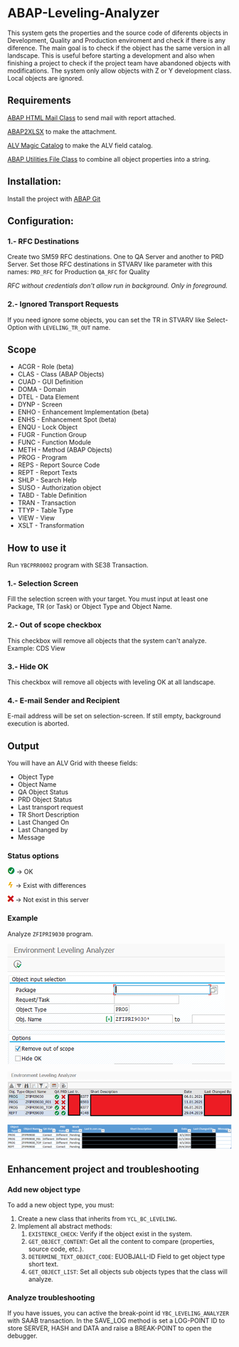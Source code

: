 # ABAP-Leveling-Analyzer
This system gets the properties and the source code of diferents objects in Development, Quality and Production enviroment and check if there is any diference.
The main goal is to check if the object has the same version in all landscape.
This is useful before starting a development and also when finishing a project to check if the project team have abandoned objects with modifications.
The system only allow objects with Z or Y development class. Local objects are ignored.

## Requirements

[ABAP HTML Mail Class](https://github.com/juansebastiansoto/ABAP-HTML-Mail-Class) to send mail with report attached.

[ABAP2XLSX](https://github.com/sapmentors/abap2xlsx) to make the attachment.

[ALV Magic Catalog](https://github.com/juansebastiansoto/ABAP-ALV-Magic-Catalog) to make the ALV field catalog.

[ABAP Utilities File Class](https://github.com/juansebastiansoto/ABAP-Utilities-File-Class) to combine all object properties into a string.

## Installation:
Install the project with [ABAP Git](https://docs.abapgit.org/)

## Configuration:

### 1.- RFC Destinations
Create two SM59 RFC destinations. One to QA Server and another to PRD Server.
Set those RFC destinations in STVARV like parameter with this names:
`PRD_RFC` for Production
`QA_RFC` for Quality

_RFC without credentials don't allow run in background. Only in foreground._

### 2.- Ignored Transport Requests

If you need ignore some objects, you can set the TR in STVARV like Select-Option with `LEVELING_TR_OUT` name.

## Scope

* ACGR - Role (beta)
* CLAS - Class (ABAP Objects)
* CUAD - GUI Definition
* DOMA - Domain
* DTEL - Data Element
* DYNP - Screen
* ENHO - Enhancement Implementation (beta)
* ENHS - Enhancement Spot (beta)
* ENQU - Lock Object
* FUGR - Function Group
* FUNC - Function Module
* METH - Method (ABAP Objects)
* PROG - Program
* REPS - Report Source Code
* REPT - Report Texts
* SHLP - Search Help
* SUSO - Authorization object
* TABD - Table Definition
* TRAN - Transaction
* TTYP - Table Type
* VIEW - View
* XSLT - Transformation

## How to use it

Run `YBCPRR0002` program with SE38 Transaction.

### 1.- Selection Screen

Fill the selection screen with your target.
You must input at least one Package, TR (or Task) or Object Type and Object Name.

### 2.- Out of scope checkbox

This checkbox will remove all objects that the system can't analyze.
Example: CDS View

### 3.- Hide OK

This checkbox will remove all objects with leveling OK at all landscape.

### 4.- E-mail Sender and Recipient

E-mail address will be set on selection-screen. If still empty, background execution is aborted.

## Output

You will have an ALV Grid with theese fields:
* Object Type
* Object Name
* QA Object Status
* PRD Object Status
* Last transport request
* TR Short Description
* Last Changed On
* Last Changed by
* Message

### Status options

![OK Icon](/assets/images/ok.png) -> OK

![Warning Icon](/assets/images/warning.png) -> Exist with differences

![Error Icon](/assets/images/error.png) -> Not exist in this server

### Example

Analyze `ZFIPRI9030` program.

![Selection-Screen Example](/assets/images/example_00.png)

![ALV Grid Output Example](/assets/images/example_01.png)

![Excel Output Example](/assets/images/example_02.png)

## Enhancement project and troubleshooting

### Add new object type

To add a new object type, you must:

1. Create a new class that inherits from `YCL_BC_LEVELING`.
2. Implement all abstract methods:
    1. `EXISTENCE_CHECK`: Verify if the object exist in the system.
    2. `GET_OBJECT_CONTENT`: Get all the content to compare (properties, source code, etc.).
    3. `DETERMINE_TEXT_OBJECT_CODE`: EUOBJALL-ID Field to get object type short text.
    4. `GET_OBJECT_LIST`: Set all objects sub objects types that the class will analyze.

### Analyze troubleshooting

If you have issues, you can active the break-point id `YBC_LEVELING_ANALYZER` with SAAB transaction.
In the SAVE_LOG method is set a LOG-POINT ID to store SERVER, HASH and DATA and raise a BREAK-POINT to open the debugger.